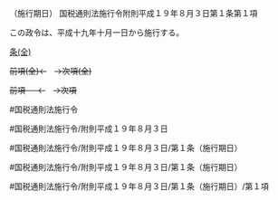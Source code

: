 （施行期日）
国税通則法施行令附則平成１９年８月３日第１条第１項

この政令は、平成十九年十月一日から施行する。

[条(全)](国税通則法施行＿令附則平成１９年８月３日第１条_.md)

~~前項(全)←~~　~~→次項(全)~~

~~前項 　 ←~~　~~→次項~~



#国税通則法施行令

#国税通則法施行令/附則平成１９年８月３日

#国税通則法施行令/附則平成１９年８月３日/第１条（施行期日）

#国税通則法施行令/附則平成１９年８月３日/第１条（施行期日）

#国税通則法施行令/附則平成１９年８月３日/第１条（施行期日）/第１項

